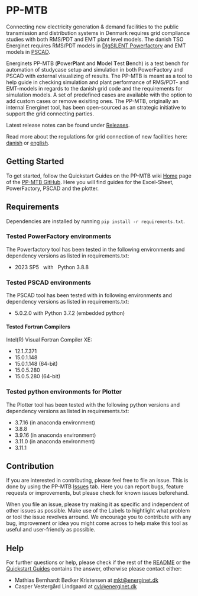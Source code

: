 # PP-MTB
Connecting new electricity generation & demand facilities to the public transmission and distribution systems in Denmark requires grid compliance studies with both RMS/PDT and EMT plant level models. The danish TSO Energinet requires RMS/PDT models in [DIgSILENT Powerfactory](https://www.digsilent.de/en/powerfactory.html) and EMT models in [PSCAD](https://www.pscad.com/).

  Energinets PP-MTB (**P**ower**P**lant and **M**odel **T**est **B**ench) is a test bench for automation of studycase setup and simulation in both PowerFactory and PSCAD with external visualizing of results. The PP-MTB is meant as a tool to help guide in checking simulation and plant performance of RMS/PDT- and EMT-models in regards to the danish grid code and the requirements for simulation models. A set of predefined cases are available with the option to add custom cases or remove exisiting ones.
  The PP-MTB, originally an internal Energinet tool, has been open-sourced as an strategic initiative to support the grid connecting parties. 

  Latest release notes can be found under [Releases](https://github.com/Energinet-AIG/PP-MTB/releases).
  
  Read more about the regulations for grid connection of new facilities here: [danish](https://energinet.dk/regler/el/nettilslutning) or [english](https://en.energinet.dk/electricity/rules-and-regulations/regulations-for-new-facilities).

## Getting Started
  To get started, follow the Quickstart Guides on the PP-MTB wiki [Home](https://github.com/Energinet-IG/PP-MTB/wiki) page of the [PP-MTB GitHub](https://github.com/Energinet-AIG/PP-MTB). Here you will find guides for the Excel-Sheet, PowerFactory, PSCAD and the plotter.

## Requirements
  Dependencies are installed by running `pip install -r requirements.txt`. 

### Tested PowerFactory environments
The Powerfactory tool has been tested in the following environments and dependency versions as listed in requirements.txt:
* 2023 SP5  &nbsp; with &nbsp; Python 3.8.8 

### Tested PSCAD environments
The PSCAD tool has been tested with in following environments and dependency versions as listed in requirements.txt:
* 5.0.2.0 with Python 3.7.2 (embedded python)

#### Tested Fortran Compilers
Intel(R) Visual Fortran Compiler XE:
* 12.1.7.371
* 15.0.1.148
* 15.0.1.148 (64-bit)
* 15.0.5.280
* 15.0.5.280 (64-bit)

### Tested python environments for Plotter
The Plotter tool has been tested with the following python versions and dependency versions as listed in requirements.txt:
* 3.7.16 (in anaconda environment)
* 3.8.8
* 3.9.16 (in anaconda environment)
* 3.11.0 (in anaconda environment)
* 3.11.1

## Contribution
  If you are interested in contributing, please feel free to file an issue. This is done by using the PP-MTB [Issues](https://github.com/Energinet-AIG/PP-MTB/issues) tab. Here you can report bugs, feature requests or improvements, but please check for known issues beforehand. 

  When you file an issue, please try making it as specific and independent of other issues as possible. Make use of the Labels to hightlight what problem or tool the issue revolves arround. We encourage you to contribute with any bug, improvement or idea you might come across to help make this tool as useful and user-friendly as possible.
  
## Help
  For further questions or help, please check if the rest of the [README](https://github.com/Energinet-AIG/PP-MTB/blob/main/README.md) or the [Quickstart Guides](https://github.com/Energinet-AIG/PP-MTB/wiki) contains the answer, otherwise please contact either:

  * Mathias Bernhardt Bødker Kristensen at mkt@energinet.dk 
  * Casper Vestergård Lindgaard at cvl@energinet.dk 
